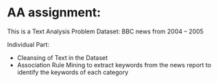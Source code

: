 # AA assignment:
This is a Text Analysis Problem 
Dataset: BBC news from 2004 – 2005

Individual Part:
- Cleansing of Text in the Dataset
- Association Rule Mining to extract keywords from the news report to identify the keywords of each category 
